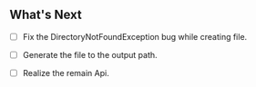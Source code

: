 ## What's Next

- [ ] Fix the DirectoryNotFoundException bug while creating file.

- [ ] Generate the file to the output path.

- [ ] Realize the remain Api.
